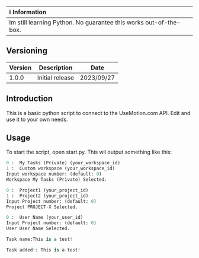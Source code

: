 | :information_source: Information |
|:---------------------------|
| Im still learning Python. No guarantee this works out-of-the-box. |

## Versioning
| Version | Description | Date |
| - | - | - |
| 1.0.0   | Initial release | 2023/09/27 |

## Introduction
This is a basic python script to connect to the UseMotion.com API. Edit and use it to your own needs.


## Usage
To start the script, open start.py.
This wil output something like this:

```python
0 :  My Tasks (Private) (your_workspace_id)
1 :  Custom workspace (your_workspace_id)
Input workspace number: (default: 0)
Workspace My Tasks (Private) Selected.

0 :  Project1 (your_project_id)
1 :  Project2 (your_project_id)
Input Project number: (default: 0)
Project PROJECT-X Selected.

0 :  User Name (your_user_id)
Input Project number: (default: 0)
User User Name Selected.

Task name:This is a test!

Task added!: This is a test!
```
